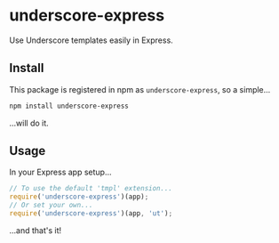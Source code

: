 underscore-express
==================

Use Underscore templates easily in Express.

Install
-------

This package is registered in npm as `underscore-express`, so a simple...

```bash
npm install underscore-express
```

...will do it.

Usage
-----

In your Express app setup...

```js
// To use the default 'tmpl' extension...
require('underscore-express')(app);
// Or set your own...
require('underscore-express')(app, 'ut');
```

...and that's it!
